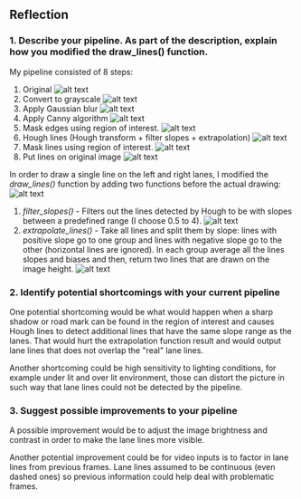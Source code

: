 
[//]: # (Image References)

[image0]:   ./reflection/0.jpg   "Original"
[image1]:   ./reflection/1.jpg   "Grayscale"
[image2]:   ./reflection/2.jpg   "Blurred grayscale"
[image3]:   ./reflection/3.jpg   "Canny algorithm"
[image4]:   ./reflection/4.jpg   "Masked edges"
[image5_1]: ./reflection/5_1.jpg "Hough transform"
[image5_2]: ./reflection/5_2.jpg "Filter line slopes"
[image5_3]: ./reflection/5_3.jpg "Extrapolate lines"
[image6]:   ./reflection/6.jpg   "Filter lane lines"
[image7]:   ./reflection/7.jpg   "Lane lines + Original"


## **Reflection**

### 1. Describe your pipeline. As part of the description, explain how you modified the draw_lines() function.

My pipeline consisted of 8 steps:
1. Original
![alt text][image0]
2. Convert to grayscale
![alt text][image1]
3. Apply Gaussian blur
![alt text][image2]
4. Apply Canny algorithm
![alt text][image3]
5. Mask edges using region of interest.
![alt text][image4]
6. Hough lines (Hough transform + filter slopes + extrapolation)
![alt text][image5_3]
7. Mask lines using region of interest.
![alt text][image6]
8. Put lines on original image
![alt text][image7]



In order to draw a single line on the left and right lanes, I modified the *draw_lines()* function by adding two functions before the actual drawing:
![alt text][image5_1]
1. *filter_slopes()* - Filters out the lines detected by Hough to be with slopes between a predefined range (I choose 0.5 to 4).
![alt text][image5_2]
2. *extrapolate_lines()* - Take all lines and split them by slope: lines with positive slope go to one group and lines with negative slope go to the other (horizontal lines are ignored).
In each group average all the lines slopes and biases and then, return two lines that are drawn on the image height.
![alt text][image5_3]

### 2. Identify potential shortcomings with your current pipeline


One potential shortcoming would be what would happen when a sharp shadow or road mark can be found in the region of interest and causes Hough lines to detect additional lines that have the same slope range as the lanes. That would hurt the extrapolation function result and would output lane lines that does not overlap the "real" lane lines.

Another shortcoming could be high sensitivity to lighting conditions, for example under lit and over lit environment, those can distort the picture in such way that lane lines could not be detected by the pipeline.


### 3. Suggest possible improvements to your pipeline

A possible improvement would be to adjust the image brightness and contrast in order to make the lane lines more visible.

Another potential improvement could be for video inputs is to factor in lane lines from previous frames.
Lane lines assumed to be continuous (even dashed ones) so previous information could help deal with problematic frames.
